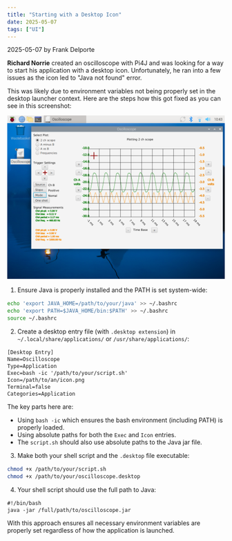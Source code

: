 ```yaml
---
title: "Starting with a Desktop Icon"
date: 2025-05-07
tags: ["UI"]
---
```


2025-05-07 by Frank Delporte

**Richard Norrie** created an oscilloscope with Pi4J and was looking for a way to start his application with a desktop icon. Unfortunately, he ran into a few issues as the icon led to "Java not found" error.

This was likely due to environment variables not being properly set in the desktop launcher context. Here are the steps how this got fixed as you can see in this screenshot:

![](/assets/blogs/desktop-icon/oscilloscope.png)

1. Ensure Java is properly installed and the PATH is set system-wide:

```bash
echo 'export JAVA_HOME=/path/to/your/java' >> ~/.bashrc
echo 'export PATH=$JAVA_HOME/bin:$PATH' >> ~/.bashrc
source ~/.bashrc
```

2. Create a desktop entry file (with `.desktop extension`) in `~/.local/share/applications/` or `/usr/share/applications/`:

```text
[Desktop Entry]
Name=Oscilloscope
Type=Application
Exec=bash -ic '/path/to/your/script.sh'
Icon=/path/to/an/icon.png
Terminal=false
Categories=Application
```

The key parts here are:

* Using `bash -ic` which ensures the bash environment (including PATH) is properly loaded.
* Using absolute paths for both the `Exec` and `Icon` entries.
* The `script.sh` should also use absolute paths to the Java jar file.

3. Make both your shell script and the `.desktop` file executable:

```bash
chmod +x /path/to/your/script.sh
chmod +x /path/to/your/oscilloscope.desktop
```

4. Your shell script should use the full path to Java:

```text
#!/bin/bash
java -jar /full/path/to/oscilloscope.jar
```

With this approach ensures all necessary environment variables are properly set regardless of how the application is launched.
